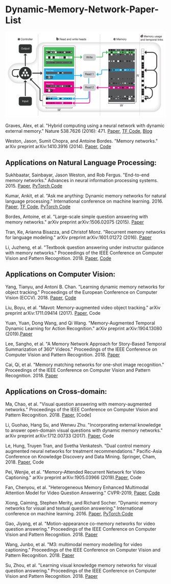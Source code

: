 # Dynamic-Memory-Network-Paper-List
![The paper list of dynamic memory network](https://github.com/wangxiao5791509/Dynamic-Memory-Network-Paper-List/blob/master/Screenshot%20from%202019-05-19%2018:12:47.png) 


Graves, Alex, et al. "Hybrid computing using a neural network with dynamic external memory." Nature 538.7626 (2016): 471. 
[Paper](https://campus.swarma.org/public/ueditor/php/upload/file/20170609/1497019302822809.pdf), [TF Code](https://github.com/deepmind/dnc), [Blog](https://deepmind.com/research/dnc/) 

Weston, Jason, Sumit Chopra, and Antoine Bordes. "Memory networks." arXiv preprint arXiv:1410.3916 (2014). [Paper](https://arxiv.org/pdf/1410.3916), [Code]()


## Applications on Natural Language Processing: 
Sukhbaatar, Sainbayar, Jason Weston, and Rob Fergus. "End-to-end memory networks." Advances in neural information processing systems. 2015. [Paper](https://papers.nips.cc/paper/5846-end-to-end-memory-networks.pdf), [PyTorch Code](https://github.com/jojonki/MemoryNetworks) 

Kumar, Ankit, et al. "Ask me anything: Dynamic memory networks for natural language processing." International conference on machine learning. 2016. [Paper](http://www.jmlr.org/proceedings/papers/v48/kumar16.pdf), [TF Code](https://github.com/DongjunLee/dmn-tensorflow), [PyTorch Code](https://github.com/jhyuklee/dmn-pytorch) 

Bordes, Antoine, et al. "Large-scale simple question answering with memory networks." arXiv preprint arXiv:1506.02075 (2015). [Paper](https://arxiv.org/abs/1506.02075) 

Tran, Ke, Arianna Bisazza, and Christof Monz. "Recurrent memory networks for language modeling." arXiv preprint arXiv:1601.01272 (2016). [Paper](http://m-mitchell.com/NAACL-2016/NAACL-HLT2016/pdf/N16-1036.pdf) 

Li, Juzheng, et al. "Textbook question answering under instructor guidance with memory networks." Proceedings of the IEEE Conference on Computer Vision and Pattern Recognition. 2018. [Paper](http://openaccess.thecvf.com/content_cvpr_2018/papers/Li_Textbook_Question_Answering_CVPR_2018_paper.pdf), [Code](https://github.com/freerailway/igmn) 







## Applications on Computer Vision: 
Yang, Tianyu, and Antoni B. Chan. "Learning dynamic memory networks for object tracking." Proceedings of the European Conference on Computer Vision (ECCV). 2018. [Paper](http://openaccess.thecvf.com/content_ECCV_2018/papers/Tianyu_Yang_Learning_Dynamic_Memory_ECCV_2018_paper.pdf), [Code](https://github.com/skyoung/MemTrack) 

Liu, Boyu, et al. "Mavot: Memory-augmented video object tracking." arXiv preprint arXiv:1711.09414 (2017). [Paper](https://arxiv.org/pdf/1711.09414), Code

Yuan, Yuan, Dong Wang, and Qi Wang. "Memory-Augmented Temporal Dynamic Learning for Action Recognition." arXiv preprint arXiv:1904.13080 (2019).[Paper](https://arxiv.org/pdf/1904.13080.pdf) 

Lee, Sangho, et al. "A Memory Network Approach for Story-Based Temporal Summarization of 360° Videos." Proceedings of the IEEE Conference on Computer Vision and Pattern Recognition. 2018. [Paper](http://openaccess.thecvf.com/content_cvpr_2018/papers/Lee_A_Memory_Network_CVPR_2018_paper.pdf) 

Cai, Qi, et al. "Memory matching networks for one-shot image recognition." Proceedings of the IEEE Conference on Computer Vision and Pattern Recognition. 2018. [Paper](http://openaccess.thecvf.com/content_cvpr_2018/papers/Cai_Memory_Matching_Networks_CVPR_2018_paper.pdf) 







## Applications on Cross-domain: 
Ma, Chao, et al. "Visual question answering with memory-augmented networks." Proceedings of the IEEE Conference on Computer Vision and Pattern Recognition. 2018. [Paper](http://openaccess.thecvf.com/content_cvpr_2018/papers/Ma_Visual_Question_Answering_CVPR_2018_paper.pdf), [Code]

Li, Guohao, Hang Su, and Wenwu Zhu. "Incorporating external knowledge to answer open-domain visual questions with dynamic memory networks." arXiv preprint arXiv:1712.00733 (2017). [Paper](https://arxiv.org/pdf/1712.00733), Code

Le, Hung, Truyen Tran, and Svetha Venkatesh. "Dual control memory augmented neural networks for treatment recommendations." Pacific-Asia Conference on Knowledge Discovery and Data Mining. Springer, Cham, 2018. [Paper](https://arxiv.org/pdf/1802.03689), Code 

Pei, Wenjie, et al. "Memory-Attended Recurrent Network for Video Captioning." arXiv preprint arXiv:1905.03966 (2019).[Paper](https://arxiv.org/pdf/1905.03966), Code 

Fan, Chenyou, et al. "Heterogeneous Memory Enhanced Multimodal Attention Model for Video Question Answering." CVPR-2019, [Paper](https://arxiv.org/pdf/1904.04357), [Code](https://github.com/fanchenyou/HME-VideoQA/tree/master/msvd-qa) 

Xiong, Caiming, Stephen Merity, and Richard Socher. "Dynamic memory networks for visual and textual question answering." International conference on machine learning. 2016. [Paper](http://www.jmlr.org/proceedings/papers/v48/xiong16.pdf), [PyTorch Code](https://github.com/dandelin/Dynamic-memory-networks-plus-Pytorch)

Gao, Jiyang, et al. "Motion-appearance co-memory networks for video question answering." Proceedings of the IEEE Conference on Computer Vision and Pattern Recognition. 2018. [Paper](http://openaccess.thecvf.com/content_cvpr_2018/papers/Gao_Motion-Appearance_Co-Memory_Networks_CVPR_2018_paper.pdf) 

Wang, Junbo, et al. "M3: multimodal memory modelling for video captioning." Proceedings of the IEEE Conference on Computer Vision and Pattern Recognition. 2018. [Paper](http://openaccess.thecvf.com/content_cvpr_2018/papers/Wang_M3_Multimodal_Memory_CVPR_2018_paper.pdf) 

Su, Zhou, et al. "Learning visual knowledge memory networks for visual question answering." Proceedings of the IEEE Conference on Computer Vision and Pattern Recognition. 2018. [Paper](http://openaccess.thecvf.com/content_cvpr_2018/papers/Su_Learning_Visual_Knowledge_CVPR_2018_paper.pdf) 




























